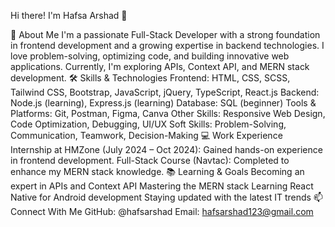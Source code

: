 Hi there! I'm Hafsa Arshad 👋

🚀 About Me
I'm a passionate Full-Stack Developer with a strong foundation in frontend development and a growing expertise in backend technologies.
I love problem-solving, optimizing code, and building innovative web applications. Currently, I'm exploring APIs, Context API, and MERN stack development.
🛠 Skills & Technologies
Frontend: HTML, CSS, SCSS, Tailwind CSS, Bootstrap, JavaScript, jQuery, TypeScript, React.js
Backend: Node.js (learning), Express.js (learning)
Database: SQL (beginner)
Tools & Platforms: Git, Postman, Figma, Canva
Other Skills: Responsive Web Design, Code Optimization, Debugging, UI/UX
Soft Skills: Problem-Solving, Communication, Teamwork, Decision-Making
💻 Work Experience
Internship at HMZone (July 2024 – Oct 2024): Gained hands-on experience in frontend development.
Full-Stack Course (Navtac): Completed to enhance my MERN stack knowledge.
📚 Learning & Goals
Becoming an expert in APIs and Context API
Mastering the MERN stack
Learning React Native for Android development
Staying updated with the latest IT trends
📫 Connect With Me
GitHub: @hafsarshad
Email: hafsarshad123@gmail.com



